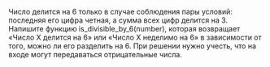 Число делится на 6 только в случае соблюдения пары условий: последняя его цифра четная, а сумма всех цифр делится на 3.
Напишите функцию is_divisible_by_6(number), которая возвращает «Число Х делится на 6» или «Число Х неделимо на 6» в зависимости от того, можно ли его разделить на 6. При решении нужно учесть, что на входе могут передаваться отрицательные числа.